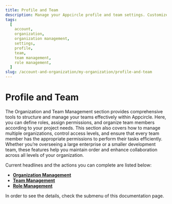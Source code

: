 ```yaml
---
title: Profile and Team
description: Manage your Appcircle profile and team settings. Customize user roles, adjust permissions, and enhance team collaboration effortlessly.
tags:
  [
    account,
    organization,
    organization management,
    settings,
    profile,
    team,
    team management,
    role management,
  ]
slug: /account-and-organization/my-organization/profile-and-team
---
```


# Profile and Team

The Organization and Team Management section provides comprehensive tools to structure and manage your teams effectively within Appcircle. Here, you can define roles, assign permissions, and organize team members according to your project needs. This section also covers how to manage multiple organizations, control access levels, and ensure that every team member has the appropriate permissions to perform their tasks efficiently. Whether you’re overseeing a large enterprise or a smaller development team, these features help you maintain order and enhance collaboration across all levels of your organization.

Current headlines and the actions you can complete are listed below:

- [**Organization Management**](/account-and-organization/my-organization/profile-and-team/organization-management)
- [**Team Management**](/account-and-organization/my-organization/profile-and-team/team-management)
- [**Role Management**](/account-and-organization/my-organization/profile-and-team/role-management)

In order to see the details, check the submenu of this documentation page.